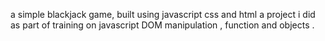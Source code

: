 
a simple blackjack game,
built using javascript css and html 
a project i did as part of training on javascript DOM manipulation , function and objects . 